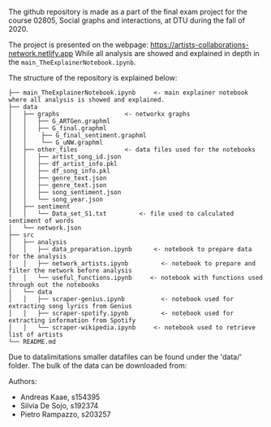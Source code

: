 The github repository is made as a part of the final exam project for the course 02805, Social graphs and interactions, at DTU during the fall of 2020.

The project is presented on the webpage: https://artists-collaborations-network.netlify.app
While all analysis are showed and explained in depth in the `main_TheExplainerNotebook.ipynb`.


The structure of the repository is explained below:

```
├── main_TheExplainerNotebook.ipynb		<- main explainer notebook where all analysis is showed and explained.
├── data 
│   ├── graphs					<- networkx graphs
│   │   ├── G_ARTGen.graphml
│   │   ├── G_final.graphml
│   │	 ├── G_final_sentiment.graphml
│   │	 └── G_uNW.graphml
│   ├── other_files				<- data files used for the notebooks
│   │   ├── artist_song_id.json
│   │   ├── df_artist_info.pkl
│   │   ├── df_song_info.pkl
│   │   ├── genre_text.json
│   │   ├── genre_text.json
│   │	├── song_sentiment.json
│   │	└── song_year.json
│   ├── sentiment			
│   │   └── Data_set_S1.txt         <- file used to calculated sentiment of words
│   └── network.json
├── src		
│   ├── analysis				
│   │   ├── data_preparation.ipynb		<- notebook to prepare data for the analysis
│   │   ├── network_artists.ipynb		  <- notebook to prepare and filter the network before analysis
│   │	└── useful_functions.ipynb     <- notebook with functions used through out the notebooks
│   └── data
│   │   ├── scraper-genius.ipynb		  <- notebook used for extracting song lyrics from Genius
│   │   ├── scraper-spotify.ipynb		  <- notebook used for extracting information from Spotify
│   │	└── scraper-wikipedia.ipynb		<- notebook used to retrieve list of artists
└── README.md
```

Due to datalimitations smaller datafiles can be found under the 'data/' folder.
The bulk of the data can be downloaded from:



Authors:
- Andreas Kaae, s154395
- Silvia De Sojo, s192374
- Pietro Rampazzo, s203257
